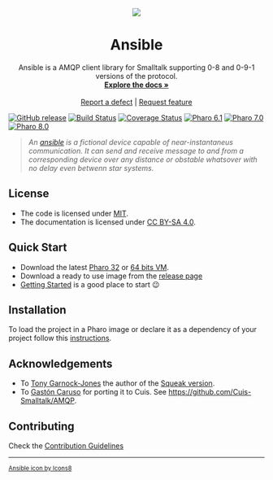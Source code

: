 <p align="center"><img src="assets/logos/96x96.png">
 <h1 align="center">Ansible</h1>
  <p align="center">
   Ansible is a AMQP client library for Smalltalk supporting 0-8 and 0-9-1 versions of the protocol.
    <br>
    <a href="docs/"><strong>Explore the docs »</strong></a>
    <br>
    <br>
    <a href="https://github.com/ba-st/Ansible/issues/new?labels=Type%3A+Defect">Report a defect</a>
    |
    <a href="https://github.com/ba-st/Ansible/issues/new?labels=Type%3A+Feature">Request feature</a>
  </p>
</p>

[![GitHub release](https://img.shields.io/github/release/ba-st/Ansible.svg)](https://github.com/ba-st/Ansible/releases/latest)
[![Build Status](https://github.com/ba-st/Ansible/workflows/Build/badge.svg?branch=release-candidate)](https://github.com/ba-st/Ansible/actions?query=workflow%3ABuild)
[![Coverage Status](https://codecov.io/gh/ba-st/Ansible/coverage.svg?branch=release-candidate)](https://coveralls.io/github/ba-st/Ansible?branch=release-candidate)
[![Pharo 6.1](https://img.shields.io/badge/Pharo-6.1-informational)](https://pharo.org)
[![Pharo 7.0](https://img.shields.io/badge/Pharo-7.0-informational)](https://pharo.org)
[![Pharo 8.0](https://img.shields.io/badge/Pharo-8.0-informational)](https://pharo.org)

>*An [ansible](https://en.wikipedia.org/wiki/Ansible) is a fictional device capable of near-instantaneus communication. It can send and receive message to and from a corresponding device over any distance or obstable whatsover with no delay even betwenn star systems.*

## License

- The code is licensed under [MIT](LICENSE).
- The documentation is licensed under [CC BY-SA 4.0](http://creativecommons.org/licenses/by-sa/4.0/).

## Quick Start

- Download the latest [Pharo 32](https://get.pharo.org/) or [64 bits VM](https://get.pharo.org/64/).
- Download a ready to use image from the [release page](https://github.com/ba-st/Ansible/releases/latest)
- [Getting Started](docs/GettingStarted.md) is a good place to start 😉

## Installation

To load the project in a Pharo image or declare it as a dependency of your project follow this [instructions](docs/Installation.md).

## Acknowledgements

- To [Tony Garnock-Jones](https://github.com/tonyg) the author of the [Squeak version](http://www.squeaksource.com/AMQP).
- To [Gastón Caruso](https://github.com/gstn-caruso) for porting it to Cuis. See https://github.com/Cuis-Smalltalk/AMQP. 

## Contributing

Check the [Contribution Guidelines](CONTRIBUTING.md)

---
<small><a href="https://icons8.com/icon/13724/chat">Ansible icon by Icons8</a></small>
